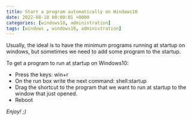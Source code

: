```yaml
---
title: Start a program automatically on Windows10
date: 2022-08-10 00:00:01 +0000
categories: [windows10, administration]
tags: [windows , windows10, administration]
---
```


Usually, the ideal is to have the minimum programs running at startup on windows, but sometimes we need to add some program to the startup.

To get a program to run at startup on Windows10:
* Press the keys: win+r
* On the run box write the next command: shell:startup
* Drag the shortcut to the program that we want to run at startup to the window that just opened.
* Reboot

_Enjoy! ;)_
